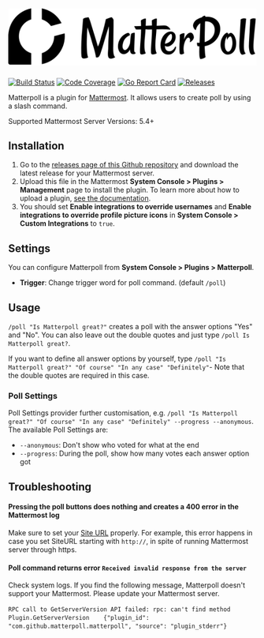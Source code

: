 # ![Matterpoll Logo](assets/logo.svg)

[![Build Status](https://img.shields.io/travis/com/matterpoll/matterpoll/master.svg)](https://travis-ci.com/matterpoll/matterpoll)
[![Code Coverage](https://img.shields.io/codecov/c/github/matterpoll/matterpoll/master.svg)](https://codecov.io/gh/matterpoll/matterpoll/branch/master)
[![Go Report Card](https://goreportcard.com/badge/github.com/matterpoll/matterpoll)](https://goreportcard.com/report/github.com/matterpoll/matterpoll)
[![Releases](https://img.shields.io/github/release/matterpoll/matterpoll/all.svg)](https://github.com/matterpoll/matterpoll/releases/latest)


Matterpoll is a plugin for [Mattermost](https://mattermost.com/). It allows users to create poll by using a slash command.

Supported Mattermost Server Versions: 5.4+

## Installation

1. Go to the [releases page of this Github repository](https://github.com/matterpoll/matterpoll/releases/latest) and download the latest release for your Mattermost server.
2. Upload this file in the Mattermost **System Console > Plugins > Management** page to install the plugin. To learn more about how to upload a plugin, [see the documentation](https://docs.mattermost.com/administration/plugins.html#plugin-uploads).
3. You should set **Enable integrations to override usernames** and **Enable integrations to override profile picture icons** in **System Console > Custom Integrations** to `true`.

## Settings
You can configure Matterpoll from **System Console > Plugins > Matterpoll**.

* **Trigger**: Change trigger word for poll command. (default `/poll`)

## Usage

`/poll "Is Matterpoll great?"` creates a poll with the answer options "Yes" and "No". You can also leave out the double quotes and just type `/poll Is Matterpoll great?`.

If you want to define all answer options by yourself, type `/poll "Is Matterpoll great?" "Of course" "In any case" "Definitely"`- Note that the double quotes are required in this case.

### Poll Settings

Poll Settings provider further customisation, e.g. `/poll "Is Matterpoll great?" "Of course" "In any case" "Definitely" --progress --anonymous`. The available Poll Settings are:
- `--anonymous`: Don't show who voted for what at the end
- `--progress`: During the poll, show how many votes each answer option got

## Troubleshooting

#### Pressing the poll buttons does nothing and creates a 400 error in the Mattermost log

Make sure to set your [Site URL](https://docs.mattermost.com/administration/config-settings.html?highlight=site%20url#site-url) properly.
For example, this error happens in case you set SiteURL starting with `http://`, in spite of running Mattermost server through https.

 <!-- TODO: Remove this when Mattermost 5.5 is released -->
#### **Poll command returns error `Received invalid response from the server`**

Check system logs. If you find the following message, Matterpoll doesn't support your Mattermost. Please update your Mattermost server.

`RPC call to GetServerVersion API failed: rpc: can't find method Plugin.GetServerVersion	{"plugin_id": "com.github.matterpoll.matterpoll", "source": "plugin_stderr"}`

